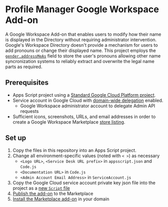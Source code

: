 # Profile Manager Google Workspace Add-on
A Google Workspace Add-on that enables users to modify how their name is displayed in the Directory without requiring administrator intervention. Google's Workspace Directory doesn't provide a mechanism for users to add pronouns or change their displayed name. This project employs the [`gender.addressMeAs`](https://developers.google.com/admin-sdk/directory/reference/rest/v1/users#User.FIELDS.gender) field to store the user's pronouns allowing other name syncronization systems to reliably extract and overwrite the legal name parts as required.

## Prerequisites
- Apps Script project using a [Standard Google Cloud Platform project](https://developers.google.com/apps-script/guides/cloud-platform-projects#standard_cloud_platform_projects).
- Service account in Google Cloud with [domain-wide delegation](https://developers.google.com/admin-sdk/directory/v1/guides/delegation) enabled.
  - Google Workspace administrator account to delegate Admin API requests
- Sufficient icons, screenshots, URLs, and email addresses in order to create a Google Workspace Marketplace [store listing](https://developers.google.com/workspace/marketplace/create-listing).

## Set up
1. Copy the files in this repository into an Apps Script project.
2. Change all environment-specific values (noted with `< >`) as necessary
   - `<Logo URL>`, `<Service Desk URL prefix>` in `appsscript.json` and `Code.js`
   - `<Documentation URL>` in `Code.js`
   - `<Admin Account Email Address>` in `ServiceAccount.js`
4. Copy the Google Cloud service account private key json file into the project as a [new `Script` file](https://developers.google.com/apps-script/guides/projects#creating_a_file)
5. [Publish the add-on](https://developers.google.com/apps-script/add-ons/how-tos/publish-add-on-overview) to the Marketplace
6. [Install the Marketplace add-on](https://support.google.com/a/answer/172482) in your domain
